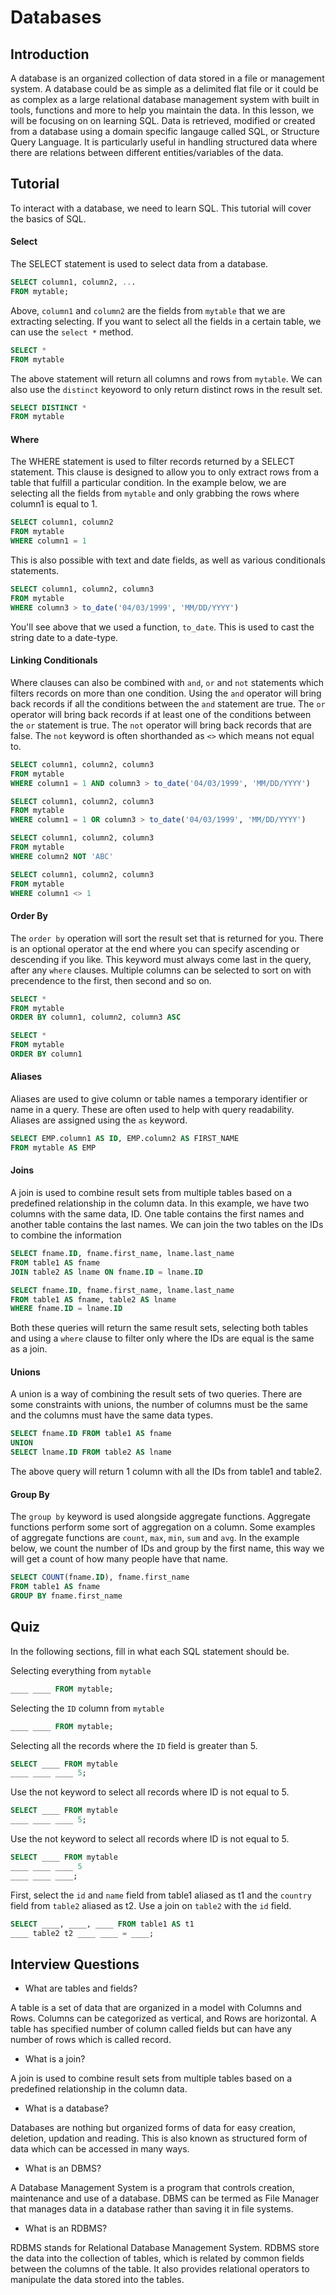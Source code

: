 # Databases

## Introduction
A database is an organized collection of data stored in a file or management system. A database could be as simple as a delimited flat file or it could be as complex as a large relational database management system with built in tools, functions and more to help you maintain the data. In this lesson, we will be focusing on on learning SQL. Data is retrieved, modified or created from a database using a domain specific langauge called SQL, or Structure Query Language. It is particularly useful in handling structured data where there are relations between different entities/variables of the data.

## Tutorial
To interact with a database, we need to learn SQL. This tutorial will cover the basics of SQL.

#### Select
The SELECT statement is used to select data from a database.

```sql
SELECT column1, column2, ...
FROM mytable;
```
Above, `column1` and `column2` are the fields from `mytable` that we are extracting selecting. If you want to select all the fields in a certain table, we can use the `select *` method.

```sql
SELECT *
FROM mytable
```
The above statement will return all columns and rows from `mytable`. We can also use the `distinct` keyoword to only return distinct rows in the result set.
```sql
SELECT DISTINCT *
FROM mytable
```

#### Where
The WHERE statement is used to filter records returned by a SELECT statement. This clause is designed to allow you to only extract  rows from a table that fulfill a particular condition. In the example below, we are selecting all the fields from `mytable` and only grabbing the rows where column1 is equal to 1.

```sql
SELECT column1, column2
FROM mytable
WHERE column1 = 1
```
This is also possible with text and date fields, as well as various conditionals statements.

```sql
SELECT column1, column2, column3
FROM mytable
WHERE column3 > to_date('04/03/1999', 'MM/DD/YYYY')
```
You'll see above that we used a function, `to_date`. This is used to cast the string date to a date-type.

#### Linking Conditionals
Where clauses can also be combined with `and`, `or` and `not` statements which filters records on more than one condition. Using the `and` operator will bring back records if all the conditions between the `and` statement are true. The `or` operator will bring back records if at least one of the conditions between the `or` statement is true. The `not` operator will bring back records that are false. The `not` keyword is often shorthanded as `<>` which means not equal to.  

```sql
SELECT column1, column2, column3
FROM mytable
WHERE column1 = 1 AND column3 > to_date('04/03/1999', 'MM/DD/YYYY')
```
```sql
SELECT column1, column2, column3
FROM mytable
WHERE column1 = 1 OR column3 > to_date('04/03/1999', 'MM/DD/YYYY')
```
```sql
SELECT column1, column2, column3
FROM mytable
WHERE column2 NOT 'ABC'
```
```sql
SELECT column1, column2, column3
FROM mytable
WHERE column1 <> 1
```

#### Order By
The `order by` operation will sort the result set that is returned for you. There is an optional operator at the end where you can specify ascending or descending if you like. This keyword must always come last in the query, after any `where` clauses. Multiple columns can be selected to sort on with precendence to the first, then second and so on.

```sql
SELECT *
FROM mytable
ORDER BY column1, column2, column3 ASC
```
```sql
SELECT *
FROM mytable
ORDER BY column1
```
#### Aliases 
Aliases are used to give column or table names a temporary identifier or name in a query. These are often used to help with query readability. Aliases are assigned using the `as` keyword.

```sql
SELECT EMP.column1 AS ID, EMP.column2 AS FIRST_NAME
FROM mytable AS EMP
```

#### Joins
A join is used to combine result sets from multiple tables based on a predefined relationship in the column data. In this example, we have two columns with the same data, ID. One table contains the first names and another table contains the last names. We can join the two tables on the IDs to combine the information

```sql
SELECT fname.ID, fname.first_name, lname.last_name
FROM table1 AS fname
JOIN table2 AS lname ON fname.ID = lname.ID
```
```sql
SELECT fname.ID, fname.first_name, lname.last_name
FROM table1 AS fname, table2 AS lname
WHERE fname.ID = lname.ID
```
Both these queries will return the same result sets, selecting both tables and using a `where` clause to filter only where the IDs are equal is the same as a join.

#### Unions
A union is a way of combining the result sets of two queries. There are some constraints with unions, the number of columns must be the same and the columns must have the same data types.

```sql
SELECT fname.ID FROM table1 AS fname
UNION
SELECT lname.ID FROM table2 AS lname
```
The above query will return 1 column with all the IDs from table1 and table2.

#### Group By
The `group by` keyword is used alongside aggregate functions. Aggregate functions perform some sort of aggregation on a column. Some examples of aggregate functions are `count`, `max`, `min`, `sum` and `avg`. In the example below, we count the number of IDs and group by the first name, this way we will get a count of how many people have that name.
```sql
SELECT COUNT(fname.ID), fname.first_name
FROM table1 AS fname
GROUP BY fname.first_name
```

## Quiz
In the following sections, fill in what each SQL statement should be.

Selecting everything from `mytable`
```sql
____ ____ FROM mytable;
```

Selecting the `ID` column from `mytable`
```sql
____ ____ FROM mytable;
```

Selecting all the records where the `ID` field is greater than 5.
```sql
SELECT ____ FROM mytable
____ ____ ____ 5;
```

Use the not keyword to select all records where ID is not equal to 5.
```sql
SELECT ____ FROM mytable
____ ____ ____ 5;
```

Use the not keyword to select all records where ID is not equal to 5.
```sql
SELECT ____ FROM mytable
____ ____ ____ 5
____ ____ ____;
```

First, select the `id` and `name` field from table1 aliased as t1 and the `country` field from `table2` aliased as t2. Use a join on `table2` with the `id` field. 
```sql
SELECT ____, ____, ____ FROM table1 AS t1
____ table2 t2 ____ ____ = ____;
```

## Interview Questions
* What are tables and fields?

A table is a set of data that are organized in a model with Columns and Rows. Columns can be categorized as vertical, and Rows are horizontal. A table has specified number of column called fields but can have any number of rows which is called record.

* What is a join?

A join is used to combine result sets from multiple tables based on a predefined relationship in the column data.

* What is a database?

Databases are nothing but organized forms of data for easy creation, deletion, updation and reading. This is also known as structured form of data which can be accessed in many ways.

* What is an DBMS?

A Database Management System is a program that controls creation, maintenance and use of a database. DBMS can be termed as File Manager that manages data in a database rather than saving it in file systems.

* What is an RDBMS?

RDBMS stands for Relational Database Management System. RDBMS store the data into the collection of tables, which is related by common fields between the columns of the table. It also provides relational operators to manipulate the data stored into the tables.

